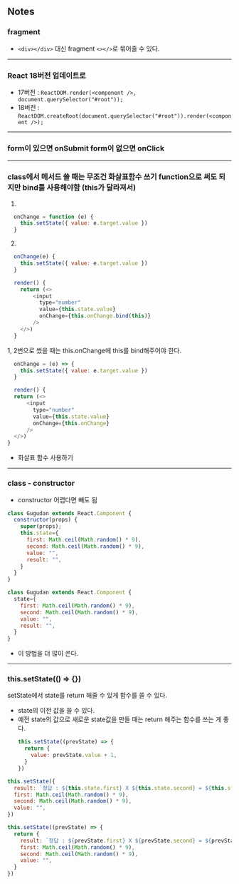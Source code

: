 ## Notes

### fragment
  - `<div></div>` 대신 fragment `<></>`로 묶어줄 수 있다.
___

### React 18버전 업데이트로
  - 17버전 : `ReactDOM.render(<component />, document.querySelector("#root"));`
  - 18버전 : `ReactDOM.createRoot(document.querySelector("#root")).render(<component />);`
___


### form이 있으면 onSubmit form이 없으면 onClick
___


### class에서 메서드 쓸 때는 무조건 화살표함수 쓰기 function으로 써도 되지만 bind를 사용해야함 (this가 달라져서)

1. 
```js
  onChange = function (e) {
    this.setState({ value: e.target.value })
  }
```
2. 
```js
  onChange(e) {
    this.setState({ value: e.target.value })
  }
```
```js
  render() {
    return (<>
        <input
          type="number"
          value={this.state.value}
          onChange={this.onChange.bind(this)}
        />
    </>)
  }
```
1, 2번으로 썼을 때는 this.onChange에 this를 bind해주어야 한다.

```js
  onChange = (e) => {
    this.setState({ value: e.target.value })
  }

  render() {
  return (<>
      <input
        type="number"
        value={this.state.value}
        onChange={this.onChange}
      />
  </>)
}
```
- 화살표 함수 사용하기
___


### class - constructor
- constructor 어렵다면 빼도 됨

```js
class Gugudan extends React.Component {
  constructor(props) {
    super(props);
    this.state={
      first: Math.ceil(Math.random() * 9),
      second: Math.ceil(Math.random() * 9),
      value: "",
      result: "",
    }
  }
}
```


```js
class Gugudan extends React.Component {
  state={
    first: Math.ceil(Math.random() * 9),
    second: Math.ceil(Math.random() * 9),
    value: "",
    result: "",
  }
}
```
- 이 방법을 더 많이 쓴다.
---

### this.setState(() => {})
setState에서 state를 return 해줄 수 있게 함수를 쓸 수 있다.
- state의 이전 값을 쓸 수 있다.
- 예전 state의 값으로 새로운 state값을 만들 때는 return 해주는 함수를 쓰는 게 좋다.
  ```js
  this.setState((prevState) => {
    return {
      value: prevState.value + 1,
    }
  })


```js
this.setState({
  result: `정답 : ${this.state.first} X ${this.state.second} = ${this.state.value}`,
  first: Math.ceil(Math.random() * 9),
  second: Math.ceil(Math.random() * 9),
  value: "",
})
```
```js
this.setState((prevState) => {
  return {
    result: `정답 : ${prevState.first} X ${prevState.second} = ${prevState.value}`,
    first: Math.ceil(Math.random() * 9),
    second: Math.ceil(Math.random() * 9),
    value: "",
  }
})
```

